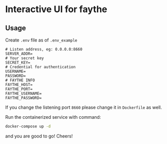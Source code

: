 # Interactive UI for faythe

## Usage

Create `.env` file as of `.env_example`

```env
# Listen address, eg: 0.0.0.0:8660
SERVER_ADDR=
# Your secret key
SECRET_KEY=
# Credential for authentication
USERNAME=
PASSWORD=
# FAYTHE INFO
FAYTHE_HOST=
FAYTHE_PORT=
FAYTHE_USERNAME=
FAYTHE_PASSWORD=
```

If you change the listening port `8660` please change it in `Dockerfile` as well.

Run the containerized service with command:

```bash
docker-compose up -d
```

and you are good to go! Cheers!
